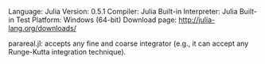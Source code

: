 Language: Julia
Version: 0.5.1
Compiler: Julia Built-in
Interpreter: Julia Built-in
Test Platform: Windows (64-bit)
Download page: http://julia-lang.org/downloads/

parareal.jl: accepts any fine and coarse integrator (e.g., it can accept any
Runge-Kutta integration technique).
